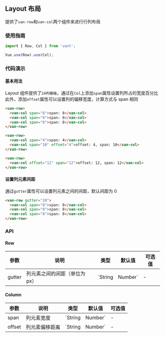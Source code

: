 ## Layout 布局

提供了`van-row`和`van-col`两个组件来进行行列布局

### 使用指南
``` javascript
import { Row, Col } from 'vant';

Vue.use(Row).use(Col);
```

### 代码演示

#### 基本用法

Layout 组件提供了`24列栅格`，通过在`Col`上添加`span`属性设置列所占的宽度百分比    
此外，添加`offset`属性可以设置列的偏移宽度，计算方式与 span 相同

```html
<van-row>
  <van-col span="8">span: 8</van-col>
  <van-col span="8">span: 8</van-col>
  <van-col span="8">span: 8</van-col>
</van-row>

<van-row>
  <van-col span="4">span: 4</van-col>
  <van-col span="10" offset="4">offset: 4, span: 10</van-col>
</van-row>

<van-row>
  <van-col offset="12" span="12">offset: 12, span: 12</van-col>
</van-row>
```

#### 设置列元素间距

通过`gutter`属性可以设置列元素之间的间距，默认间距为 0

```html
<van-row gutter="20">
  <van-col span="8">span: 8</van-col>
  <van-col span="8">span: 8</van-col>
  <van-col span="8">span: 8</van-col>
</van-row>
```

### API

#### Row
| 参数 | 说明 | 类型 | 默认值 | 可选值 |
|-----------|-----------|-----------|-------------|-------------|
| gutter | 列元素之间的间距（单位为px） | `String | Number` | - | - |

#### Column
| 参数 | 说明 | 类型 | 默认值 | 可选值 |
|-----------|-----------|-----------|-------------|-------------|
| span | 列元素宽度 | `String | Number` | - | - |
| offset | 列元素偏移距离 | `String | Number` | - | - |
